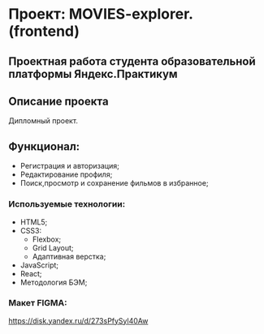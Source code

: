 # Проект: MOVIES-explorer. (frontend)

## Проектная работа студента образовательной платформы Яндекс.Практикум

## Описание проекта

Дипломный проект.

## Функционал:

- Регистрация и авторизация;
- Редактирование профиля;
- Поиск,просмотр и сохранение фильмов в избранное;

### Используемые технологии:

- HTML5;
- CSS3:
  - Flexbox;
  - Grid Layout;
  - Адаптивная верстка;
- JavaScript;
- React;
- Методология БЭМ;

### Макет FIGMA:

https://disk.yandex.ru/d/273sPfySyl40Aw

